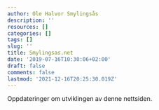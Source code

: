 ```yaml
---
author: Ole Halvor Smylingsås
description: ''
resources: []
categories: []
tags: []
slug: ''
title: Smylingsas.net
date: '2019-07-16T10:30:06+02:00'
draft: false
comments: false
lastmod: '2021-12-16T20:25:30.019Z'
---
```


Oppdateringer om utviklingen av denne nettsiden.
<!--more-->

